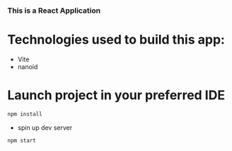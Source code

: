 ### This is a React Application

# Technologies used to build this app:

- Vite
- nanoid

# Launch project in your preferred IDE

```sh
npm install
```

- spin up dev server

```sh
npm start
```
